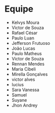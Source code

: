 # Equipe

- Kelvys Moura
- Victor de Souza
- Rafael César
- Paulo Luan
- Jefferson Frutuoso
- João Lucas
- Paulo Matheus 
- Victor de Souza
- Rennan Mendes
- Maria Cibeli
- Mirella Gonçalves
- victor alves
- lucius
- Sara Vanessa
- Samuel
- Suyane
- Jhon Andrey
